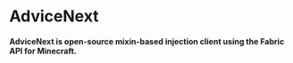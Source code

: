 # **AdviceNext**
#### AdviceNext is open-source mixin-based injection client using the Fabric API for Minecraft.